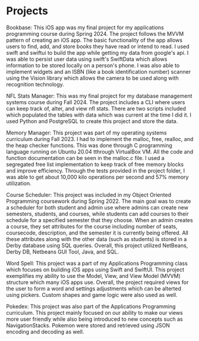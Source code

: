 # Projects

Bookbase: This iOS app was my final project for my applications programming course during Spring 2024. The project follows the MVVM pattern of creating an iOS app. The basic functionality of the app allows users to find, add, and store books they have read or intend to read. I used swift and swiftui to build the app while getting my data from google's api. I was able to persist user data using swift's SwiftData which allows information to be stored locally on a person's phone. I was also able to implement widgets and an ISBN (like a book identification number) scanner using the Vision library which allows the camera to be used along with recognition technology.

NFL Stats Manager: This was my final project for my database management systems course during Fall 2024. The project includes a CLI where users can keep track of, alter, and view nfl stats. There are two scripts included which populated the tables with data which was current at the time I did it. I used Python and PostgreSQL to create this project and store the data.

Memory Manager: This project was part of my operating systems curriculum during Fall 2023. I had to implement the malloc, free, realloc, and the heap checker functions. This was done through C programming language running on Ubuntu 20.04 tthrough VirtualBox VM. All the code and function documentation can be seen in the malloc.c file.  I used a segregated free list implementation to keep track of free memory blocks and improve efficiency. Through the tests provided in the project folder, I was able to get about 10,000 kilo operations per second and 57% memory utilization.

Course Scheduler: This project was included in my Object Oriented Programming coursework during Spring 2022. The main goal was to create a scheduler for both student and admin use where admins can create new semesters, students, and courses, while students can add courses to their schedule for a specified semester that they choose. When an admin creates a course, they set attributes for the course including number of seats, coursecode, description, and the semester it is currently being offered. All these attributes along with the other data (such as students) is stored in a Derby database using SQL queries. Overall, this project utilized NetBeans, Derby DB, Netbeans GUI Tool, Java, and SQL.

Word Spell: This project was a part of my Applications Programming class which focuses on building iOS apps using Swift and SwiftUI. This project exemplifies my ability to use the Model, View, and View Model (MVVM) structure which many iOS apps use. Overall, the project required views for the user to form a word and settings adjustments which can be alterted using pickers. Custom shapes and game logic were also used as well.

Pokedex: This project was also part of the Applications Programming curriculum. This project mainly focused on our ability to make our views more user friendly while also being introduced to new concepts such as NavigationStacks. Pokemon were stored and retrieved using JSON encoding and decoding as well.
